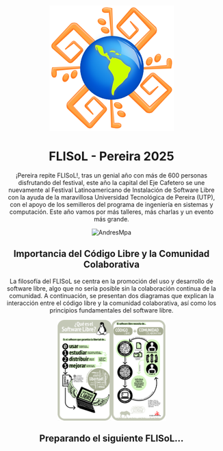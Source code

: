 <div align="center">

![Logo FLISoL](https://github.com/FILSoL-Pereira/.github/blob/main/.assets/20y/FLISoL-logo.png?raw=true)

# FLISoL - Pereira 2025

¡Pereira repite FLISoL!, tras un genial año con más de 600 personas disfrutando del festival, este año la capital del Eje Cafetero se une nuevamente al Festival Latinoamericano de Instalación de Software Libre con la ayuda de la maravillosa Universidad Tecnológica de Pereira (UTP), con el apoyo de los semilleros del programa de ingeniería en sistemas y computación. Este año vamos por más talleres, más charlas y un evento más grande.

<p>
  <img
    src="https://komarev.com/ghpvc/?username=FILSoL-Pereira&label=Profile%20views&color=0cce00&style=for-the-badge"
    alt="AndresMpa"
  />
</p>

</div>

<div align="center">
  <h2>Importancia del Código Libre y la Comunidad Colaborativa</h2>

  <p>La filosofía del FLISoL se centra en la promoción del uso y desarrollo de software libre, algo que no sería posible sin la colaboración continua de la comunidad. A continuación, se presentan dos diagramas que explican la interacción entre el código libre y la comunidad colaborativa, así como los principios fundamentales del software libre.</p>

  <div style="display: flex; justify-content: center; align-items: center;">
    <img src="https://github.com/FILSoL-Pereira/.github/blob/main/.assets/20y/QueEsSoftwareLibre.png?raw=true" width="25%"/>
    <img src="https://github.com/FILSoL-Pereira/.github/blob/main/.assets/20y/CodigoLibreComunidad.png?raw=true" width="25%"/>
  </div>
</div>

<div align="center">
  <h2>Preparando el siguiente FLISoL...</h2>
</div>
